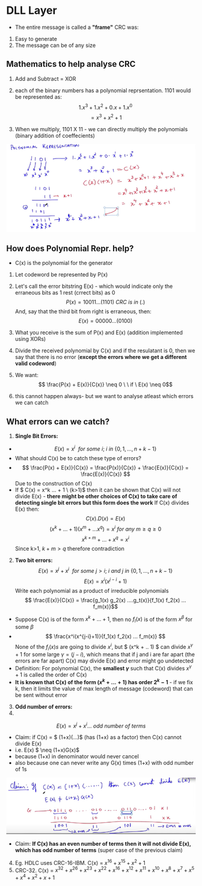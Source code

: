 # DLL Layer
- The entire message is called a **"frame"**
CRC was:
1. Easy to generate
2. The message can be of any size

## Mathematics to help analyse CRC
1. Add and Subtract = XOR
2. each of the binary numbers has a polynomial reprsentation. 1101 would be represented as:
$$ 1.x^3 + 1.x^2 + 0.x + 1.x^0 $$
$$=  x^3 + x^2 + 1 $$

3. When we multiply, 1101 X 11 - we can directly multiply the polynomials (binary addition of coeffecients)

!['Polynomial'](polynomial.png "Polynomial")

## How does Polynomial Repr. help?
- C(x) is the polynomial for the generator
1. Let codeword be represented by P(x)
2. Let's call the error bitstring E(x) - which would indicate only the erraneous bits as 1 rest (crrect bits) as 0
$$ P(x) = 10011...(1101) \ CRC \ is \ in \ (.)$$
And, say that the third bit from right is erraneous, then:
$$ E(x) = 00000...(0100)$$

3. What you receive is the sum of P(x) and E(x) (addition implemented using XORs)
4. Divide the received polynomial by C(x) and if the resulatant is 0, then we say that there is no error (**except the errors where we get a different valid codeword**)
5. We want:
$$ \frac{P(x) + E(x)}{C(x)} \neq 0 \ \ if \ E(x) \neq 0$$
6. this cannot happen always- but we want to analyse atleast which errors we can catch

## What errors can we catch?
1. **Single Bit Errors:**
- $$ E(x) = x^i \ \ for \ some \ i ; \ i \ in\  \{0,1,...,n+k-1\}$$
- What should C(x) be to catch these type of errors?
- $$ \frac{P(x) + E(x)}{C(x)} = \frac{P(x)}{C(x)} + \frac{E(x)}{C(x)} = \frac{E(x)}{C(x)} $$
    Due to the construction of C(x)
- If $ C(x) = x^k ... + 1 \ (k>1)$ then it can be shown that C(x) will not divide E(x) - **there might be other choices of C(x) to take care of detecting single bit errors but this form does the work**
If C(x) divides E(x) then:
$$ C(x).D(x) = E(x)  $$
$$ (x^k+...+1)(x^m +...x^q) = x^i \ for\  any\  m \geq q \geq 0$$
$$ x^{k+m} + ...+x^q = x^i$$
    Since k>1, $k+m > q$ therefore contradiction

2. **Two bit errors:**
$$ E(x) = x^j + x^i \ \ for \ some \ j > i ; \ i\ and \ j \ in\  \{0,1,...,n+k-1\}$$
    $$ E(x) = x^i(x^{j-i} +1)$$
    Write each polynomial as a product of irreducible polynomials
    $$ \frac{E(x)}{C(x)} = \frac{g_1(x) g_2(x) ....g_t(x)}{f_1(x) f_2(x) ... f_m(x)}$$
- Suppose C(x) is of the form $x^k + ... + 1$, then no $f_l(x)$ is of the form $x^{\beta}$ for some $\beta$
- $$ \frac{x^i(x^{j-i}+1)}{f_1(x) f_2(x) ... f_m(x)} $$
    None of the $f_i(x)s$ are going to divide $x^i$, but $ (x^k + .. 1) $ can divide $x^{\gamma}+1$ for some large $\gamma = (j -i)$, which means that if j and i are far apart (the errors are far apart) C(x) may divide E(x) and error might go undetected
- Definition: For polynomial C(x), the **smallest $\gamma$** such that C(x) divides $x^{\gamma} +1$  is called the order of C(x) 
- **It is known that C(x) of the form $(x^k + ... +1)$ has order $2^k -1$** - if we fix k, then it limits the value of max length of message (codeword) that can be sent without error

3. **Odd number of errors:**
4. 
$$ E(x) = x^j + x^i ... \ odd \ number \ of \ terms $$

- Claim: if C(x) = $ (1+x)(...)$ (has (1+x) as a factor) then C(x) cannot divide E(x)
- i.e. E(x) $ \neq (1+x)G(x)$
- because (1+x) in denominator would never cancel
- also because one can never write any G(x) times (1+x) with odd number of 1s

!['Odd Errors'](odd_errors.png "Odd errors")

- Claim: **If C(x) has an even number of terms then it will not divide E(x), which has odd number of terms** (super case of the previous claim)

4. Eg. HDLC uses CRC-16-IBM. C(x) = $x^{16} + x^{15} + x^2 +1$
5. CRC-32. C(x) = $x^{32} + x^{26} + x^{23} + x^{22} + x^{16} + x^{12} + x^{11} + x^{10} + x^8 + x^7 + x^5 + x^4 + x^2 + x + 1$
